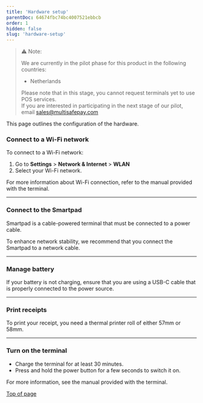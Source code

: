 ```yaml
---
title: 'Hardware setup'
parentDoc: 64674fbc74bc4007521ebbcb
order: 1
hidden: false
slug: 'hardware-setup'
---
```


> ⚠️ Note:
> 
> We are currently in the pilot phase for this product in the following countries:
> 
> - Netherlands
> 
> Please note that in this stage, you cannot request terminals yet to use POS services.  
> If you are interested in participating in the next stage of our pilot, email <sales@multisafepay.com>
>

This page outlines the configuration of the hardware.

### Connect to a Wi-Fi network

To connect to a Wi-Fi network:

1. Go to **Settings** > **Network & Internet** > **WLAN**
2. Select your Wi-Fi network.

For more information about Wi-Fi connection, refer to the manual provided with the terminal.

***

### Connect to the Smartpad

Smartpad is a cable-powered terminal that must be connected to a power cable. 

To enhance network stability, we recommend that you connect the Smartpad to a network cable.

***

### Manage battery

If your battery is not charging, ensure that you are using a USB-C cable that is properly connected to the power source.

***

### Print receipts

To print your receipt, you need a thermal printer roll of either 57mm or 58mm.

***

### Turn on the terminal

- Charge the terminal for at least 30 minutes.
- Press and hold the power button for a few seconds to switch it on.

 For more information, see the manual provided with the terminal.

[Top of page](#)